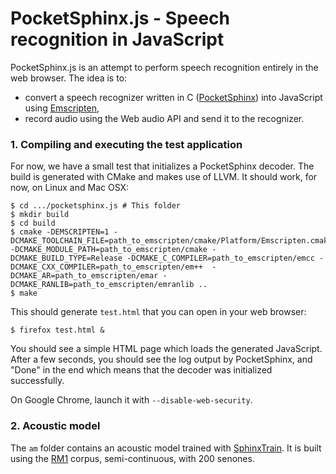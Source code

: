 PocketSphinx.js - Speech recognition in JavaScript
==================================================

PocketSphinx.js is an attempt to perform speech recognition entirely in the web browser. The idea is to:

* convert a speech recognizer written in C ([PocketSphinx](http://cmusphinx.sourceforge.net/)) into JavaScript using [Emscripten](https://github.com/kripken/emscripten),
* record audio using the Web audio API and send it to the recognizer.


### 1. Compiling and executing the test application

For now, we have a small test that initializes a PocketSphinx decoder. The build is generated with CMake and makes use of LLVM. It should work, for now, on Linux and Mac OSX:

    $ cd .../pocketsphinx.js # This folder
    $ mkdir build
    $ cd build
    $ cmake -DEMSCRIPTEN=1 -DCMAKE_TOOLCHAIN_FILE=path_to_emscripten/cmake/Platform/Emscripten.cmake -DCMAKE_MODULE_PATH=path_to_emscripten/cmake -DCMAKE_BUILD_TYPE=Release -DCMAKE_C_COMPILER=path_to_emscripten/emcc -DCMAKE_CXX_COMPILER=path_to_emscripten/em++  -DCMAKE_AR=path_to_emscripten/emar -DCMAKE_RANLIB=path_to_emscripten/emranlib ..
    $ make

This should generate `test.html` that you can open in your web browser:

    $ firefox test.html &

You should see a simple HTML page which loads the generated JavaScript. After a few seconds, you should see the log output by PocketSphinx, and "Done" in the end which means that the decoder was initialized successfully.

On Google Chrome, launch it with `--disable-web-security`.

### 2. Acoustic model

The `am` folder contains an acoustic model trained with [SphinxTrain](http://cmusphinx.sourceforge.net/wiki/tutorialam). It is built using the [RM1](http://www.speech.cs.cmu.edu/databases/rm1/index.html) corpus, semi-continuous, with 200 senones.